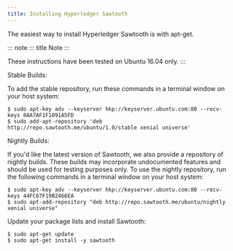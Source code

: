 ```yaml
---
title: Installing Hyperledger Sawtooth
---
```


The easiest way to install Hyperledger Sawtooth is with apt-get.

::: note
::: title
Note
:::

These instructions have been tested on Ubuntu 16.04 only.
:::

Stable Builds:

To add the stable repository, run these commands in a terminal window on
your host system:

``` console
$ sudo apt-key adv --keyserver hkp://keyserver.ubuntu.com:80 --recv-keys 8AA7AF1F1091A5FD
$ sudo add-apt-repository 'deb http://repo.sawtooth.me/ubuntu/1.0/stable xenial universe'
```

Nightly Builds:

If you\'d like the latest version of Sawtooth, we also provide a
repository of nightly builds. These builds may incorporate undocumented
features and should be used for testing purposes only. To use the
nightly repository, run the following commands in a terminal window on
your host system:

``` console
$ sudo apt-key adv --keyserver hkp://keyserver.ubuntu.com:80 --recv-keys 44FC67F19B2466EA
$ sudo apt-add-repository "deb http://repo.sawtooth.me/ubuntu/nightly xenial universe"
```

Update your package lists and install Sawtooth:

``` console
$ sudo apt-get update
$ sudo apt-get install -y sawtooth
```
